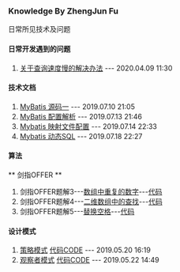 ### Knowledge By ZhengJun Fu
日常所见技术及问题


#### 日常开发遇到的问题
1. [关于查询速度慢的解决办法](https://github.com/LuoJhno/knowledge/blob/master/doc/mysql/%E6%9F%A5%E8%AF%A2%E7%BC%93%E6%85%A2%E8%A7%A3%E5%86%B3%E5%8A%9E%E6%B3%95.md) --- 2020.04.09 11:30


#### 技术文档
1. [MyBatis 源码一](https://github.com/LuoJhno/knowledge/blob/master/doc/mybatis/Mybatis%20%E6%BA%90%E7%A0%81%E4%B8%80%E7%AE%80%E4%BB%8B.md)  --- 2019.07.10 21:05
1. [MyBatis 配置解析](https://github.com/LuoJhno/knowledge/blob/master/doc/mybatis/Mybatis%20%E6%BA%90%E7%A0%81%E4%BA%8C%E4%B9%8B%E9%85%8D%E7%BD%AE%E8%A7%A3%E6%9E%90.md)  --- 2019.07.13 21:46
1. [Mybatis 映射文件配置](https://github.com/LuoJhno/knowledge/blob/master/doc/mybatis/Mybatis%20%E6%98%A0%E5%B0%84%E6%96%87%E4%BB%B6%E9%85%8D%E7%BD%AE.md)  --- 2019.07.14 22:33
1. [Mybatis 动态SQL](https://github.com/LuoJhno/knowledge/blob/master/doc/mybatis/Mybatis%20%E5%8A%A8%E6%80%81SQL.md)   --- 2019.07.18 22:27


#### 算法
** 剑指OFFER **
  1. 剑指OFFER题解3---[数组中重复的数字](https://github.com/LuoJhno/knowledge/blob/master/doc/algorithm/%E5%89%91%E6%8C%87offer%E9%A2%98%E8%A7%A33.md)---[代码](https://github.com/LuoJhno/knowledge/blob/master/code/src/algorithm/offer/Algorithm3.java)
  1. 剑指OFFER题解4---[二维数组中的查找](https://github.com/LuoJhno/knowledge/blob/master/doc/algorithm/%E5%89%91%E6%8C%87offer%E9%A2%98%E8%A7%A34.md)---[代码](https://github.com/LuoJhno/knowledge/blob/master/code/src/algorithm/offer/Algorithm4.java)
  1. 剑指OFFER题解5---[替换空格](https://github.com/LuoJhno/knowledge/blob/master/doc/algorithm/%E5%89%91%E6%8C%87offer%E9%A2%98%E8%A7%A35.md)---[代码](https://github.com/LuoJhno/knowledge/blob/master/code/src/algorithm/offer/Algorithm5.java)

#### 设计模式
1. [策略模式](https://github.com/LuoJhno/knowledge/blob/master/doc/designPatterns/%E7%AD%96%E7%95%A5%E6%A8%A1%E5%BC%8F.md)   [代码CODE](https://github.com/LuoJhno/knowledge/tree/master/code/src/designPatterns/strategy) --- 2019.05.20 16:19
2. [观察者模式](https://github.com/LuoJhno/knowledge/blob/master/doc/designPatterns/%E8%A7%82%E5%AF%9F%E8%80%85%E6%A8%A1%E5%BC%8F.md)   [代码CODE](https://github.com/LuoJhno/knowledge/tree/master/code/src/designPatterns/observer)  --- 2019.05.22 14:49

